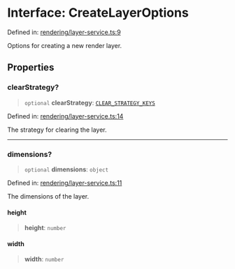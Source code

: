 # Interface: CreateLayerOptions

Defined in: [rendering/layer-service.ts:9](https://github.com/Forge-Game-Engine/Forge/blob/7a38cd584d26e8fac97f61bf2359fb32ea34a7fc/src/rendering/layer-service.ts#L9)

Options for creating a new render layer.

## Properties

### clearStrategy?

> `optional` **clearStrategy**: [`CLEAR_STRATEGY_KEYS`](../type-aliases/CLEAR_STRATEGY_KEYS.md)

Defined in: [rendering/layer-service.ts:14](https://github.com/Forge-Game-Engine/Forge/blob/7a38cd584d26e8fac97f61bf2359fb32ea34a7fc/src/rendering/layer-service.ts#L14)

The strategy for clearing the layer.

***

### dimensions?

> `optional` **dimensions**: `object`

Defined in: [rendering/layer-service.ts:11](https://github.com/Forge-Game-Engine/Forge/blob/7a38cd584d26e8fac97f61bf2359fb32ea34a7fc/src/rendering/layer-service.ts#L11)

The dimensions of the layer.

#### height

> **height**: `number`

#### width

> **width**: `number`
